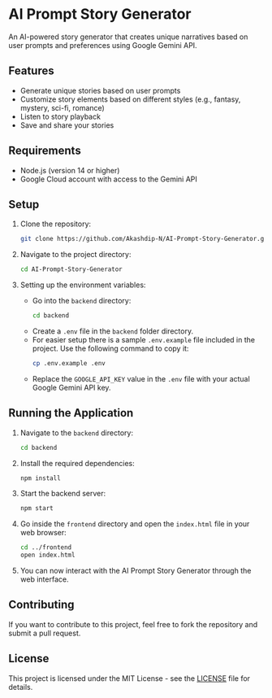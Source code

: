 # AI Prompt Story Generator

An AI-powered story generator that creates unique narratives based on user prompts and preferences using Google Gemini API.

## Features

- Generate unique stories based on user prompts
- Customize story elements based on different styles (e.g., fantasy, mystery, sci-fi, romance)
- Listen to story playback
- Save and share your stories

## Requirements
- Node.js (version 14 or higher)
- Google Cloud account with access to the Gemini API

## Setup
1. Clone the repository:
   ```bash
   git clone https://github.com/Akashdip-N/AI-Prompt-Story-Generator.git
   ```

2. Navigate to the project directory:
   ```bash
   cd AI-Prompt-Story-Generator
   ```

3. Setting up the environment variables:
    - Go into the `backend` directory:
      ```bash
      cd backend
      ```
   - Create a `.env` file in the `backend` folder directory.
   - For easier setup there is a sample `.env.example` file included in the project. Use the following command to copy it:
      ```bash
      cp .env.example .env
      ```
    - Replace the `GOOGLE_API_KEY` value in the `.env` file with your actual Google Gemini API key.

## Running the Application

1. Navigate to the `backend` directory:
   ```bash
   cd backend
   ```

2. Install the required dependencies:
   ```bash
   npm install
   ```

3. Start the backend server:
   ```bash
   npm start
   ```

4. Go inside the `frontend` directory and open the `index.html` file in your web browser:
   ```bash
   cd ../frontend
   open index.html
   ```

5. You can now interact with the AI Prompt Story Generator through the web interface.


## Contributing

If you want to contribute to this project, feel free to fork the repository and submit a pull request.

## License

This project is licensed under the MIT License - see the [LICENSE](LICENSE) file for details.